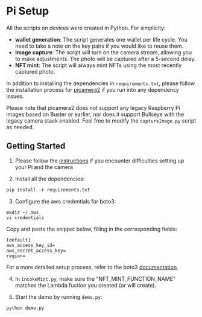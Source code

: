 # Pi Setup
All the scripts on devices were created in Python. For simplicity: 
- **wallet generation**: The script generates one wallet per life cycle. You need to take a note on the key pairs if you would like to reuse them. 
- **Image capture**: The script will turn on the camera stream, allowing you to make adjustments. The photo will be captured after a 5-second delay.
- **NFT mint**: The script will always mint NFTs using the most recently captured photo.

In addition to installing the dependencies in `requirements.txt`, please follow the installation process for [picamera2](https://github.com/raspberrypi/picamera2) if you run into any dependency issues. 

Please note that picamera2 does not support any legacy Raspberry Pi images based on Buster or earlier, nor does it support Bullseye with the legacy camera stack enabled. Feel free to modify the `captureImage.py` script as needed.


## Getting Started
1. Please follow the [instructions](https://www.raspberrypi.com/documentation/accessories/camera.html#installing-a-raspberry-pi-camera) if you encounter difficulties setting up your Pi and the camera

2. Install all the dependencies:
```python
pip install -r requirements.txt
```

3. Configure the aws credentials for boto3:
```
mkdir ~/.aws
vi credentials
```
Copy and paste the snippet below, filling in the corresponding fields:
```
[default]
aws_access_key_id=
aws_secret_access_key=
region=
```
For a more detailed setup process, refer to the boto3 [documentation](https://boto3.amazonaws.com/v1/documentation/api/latest/guide/quickstart.html#configuration).

4. In `incokeMint.py`, make sure the "NFT_MINT_FUNCTION_NAME" matches the Lambda fuction you created (or will create). 

5. Start the demo by running `demo.py`:
```
python demo.py
``` 